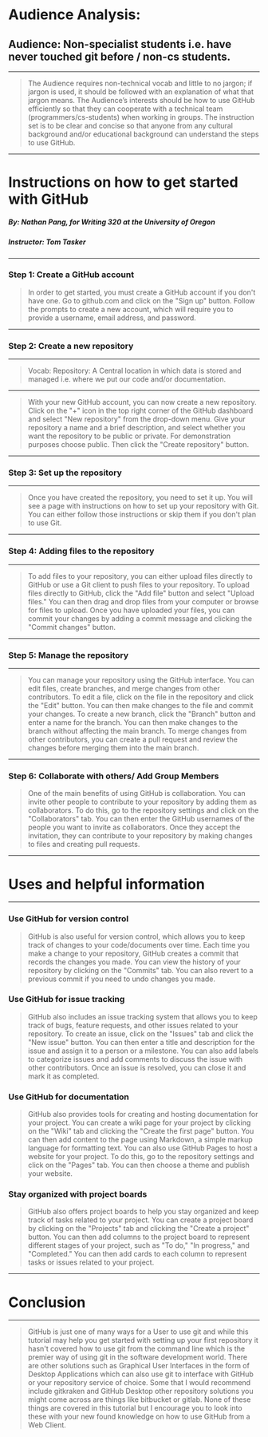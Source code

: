 

# Audience Analysis:
## Audience: Non-specialist students i.e. have never touched git before / non-cs students.
---

> The Audience requires non-technical vocab and little to no jargon; if jargon is used, it should be followed with an explanation of what that jargon means. The Audience’s interests should be how to use GitHub efficiently so that they can cooperate with a technical team (programmers/cs-students) when working in groups. The instruction set is to be clear and concise so that anyone from any cultural background and/or educational background can understand the steps to use GitHub.
---
# Instructions on how to get started with GitHub
##### By: Nathan Pang, for Writing 320 at the University of Oregon 
##### Instructor: Tom Tasker
---
### Step 1: Create a GitHub account

> In order to get started, you must create a GitHub account if you don't have one. Go to github.com and click on the "Sign up" button. Follow the prompts to create a new account, which will require you to provide a username, email address, and password.
---
### Step 2: Create a new repository
---
> Vocab:
Repository: A Central location in which data is stored and managed i.e. where we put our code and/or documentation.
---
> With your new GitHub account, you can now create a new repository. Click on the "+" icon in the top right corner of the GitHub dashboard and select "New repository" from the drop-down menu. Give your repository a name and a brief description, and select whether you want the repository to be public or private. For demonstration purposes choose public. Then click the "Create repository" button.

---
### Step 3: Set up the repository
---
> Once you have created the repository, you need to set it up. You will see a page with instructions on how to set up your repository with Git. You can either follow those instructions or skip them if you don't plan to use Git.
---
### Step 4: Adding files to the repository
---
> To add files to your repository, you can either upload files directly to GitHub or use a Git client to push files to your repository. To upload files directly to GitHub, click the "Add file" button and select "Upload files." You can then drag and drop files from your computer or browse for files to upload. Once you have uploaded your files, you can commit your changes by adding a commit message and clicking the "Commit changes" button.
---
### Step 5: Manage the repository
---
> You can manage your repository using the GitHub interface. You can edit files, create branches, and merge changes from other contributors. To edit a file, click on the file in the repository and click the "Edit" button. You can then make changes to the file and commit your changes. To create a new branch, click the "Branch" button and enter a name for the branch. You can then make changes to the branch without affecting the main branch. To merge changes from other contributors, you can create a pull request and review the changes before merging them into the main branch.
---
### Step 6: Collaborate with others/ Add Group Members
> One of the main benefits of using GitHub is collaboration. You can invite other people to contribute to your repository by adding them as collaborators. To do this, go to the repository settings and click on the "Collaborators" tab. You can then enter the GitHub usernames of the people you want to invite as collaborators. Once they accept the invitation, they can contribute to your repository by making changes to files and creating pull requests.
---
# Uses and helpful information
---
### Use GitHub for version control

> GitHub is also useful for version control, which allows you to keep track of changes to your code/documents over time. Each time you make a change to your repository, GitHub creates a commit that records the changes you made. You can view the history of your repository by clicking on the "Commits" tab. You can also revert to a previous commit if you need to undo changes you made.

### Use GitHub for issue tracking

> GitHub also includes an issue tracking system that allows you to keep track of bugs, feature requests, and other issues related to your repository. To create an issue, click on the "Issues" tab and click the "New issue" button. You can then enter a title and description for the issue and assign it to a person or a milestone. You can also add labels to categorize issues and add comments to discuss the issue with other contributors. Once an issue is resolved, you can close it and mark it as completed.

### Use GitHub for documentation

> GitHub also provides tools for creating and hosting documentation for your project. You can create a wiki page for your project by clicking on the "Wiki" tab and clicking the "Create the first page" button. You can then add content to the page using Markdown, a simple markup language for formatting text. You can also use GitHub Pages to host a website for your project. To do this, go to the repository settings and click on the "Pages" tab. You can then choose a theme and publish your website.

### Stay organized with project boards

> GitHub also offers project boards to help you stay organized and keep track of tasks related to your project. You can create a project board by clicking on the "Projects" tab and clicking the "Create a project" button. You can then add columns to the project board to represent different stages of your project, such as "To do," "In progress," and "Completed." You can then add cards to each column to represent tasks or issues related to your project.
---
# Conclusion
---
>  GitHub is just one of many ways for a User to use git and while this tutorial may help you get started with setting up your first repository it hasn't covered how to use git from the command line which is the premier way of using git in the software development world. There are other solutions such as Graphical User Interfaces in the form of Desktop Applications which can also use git to interface with GitHub or your repository service of choice. Some that I would recommend include gitkraken and GitHub Desktop other repository solutions you might come across are things like bitbucket or gitlab. None of these things are covered in this tutorial but I encourage you to look into these with your new found knowledge on how to use GitHub from a Web Client.


